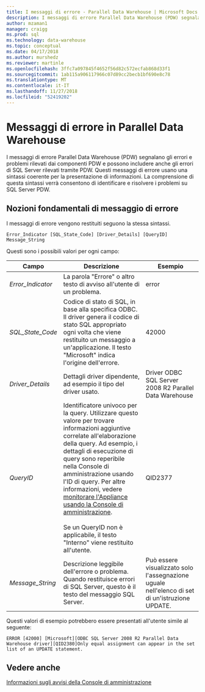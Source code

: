 ```yaml
---
title: I messaggi di errore - Parallel Data Warehouse | Microsoft Docs
description: I messaggi di errore Parallel Data Warehouse (PDW) segnalano gli errori e problemi rilevati dai componenti PDW e possono includere anche gli errori di SQL Server rilevati tramite PDW. Questi messaggi di errore usano una sintassi coerente per la presentazione di informazioni. La comprensione di questa sintassi verrà consentono di identificare e risolvere i problemi.
author: mzaman1
manager: craigg
ms.prod: sql
ms.technology: data-warehouse
ms.topic: conceptual
ms.date: 04/17/2018
ms.author: murshedz
ms.reviewer: martinle
ms.openlocfilehash: 3ffc7a097845f4652f56d82c572ecfab868d33f1
ms.sourcegitcommit: 1ab115a906117966c07d89cc2becb1bf690e8c78
ms.translationtype: MT
ms.contentlocale: it-IT
ms.lasthandoff: 11/27/2018
ms.locfileid: "52419202"
---
```

# <a name="error-messages-in-parallel-data-warehouse"></a>Messaggi di errore in Parallel Data Warehouse

I messaggi di errore Parallel Data Warehouse (PDW) segnalano gli errori e problemi rilevati dai componenti PDW e possono includere anche gli errori di SQL Server rilevati tramite PDW. Questi messaggi di errore usano una sintassi coerente per la presentazione di informazioni. La comprensione di questa sintassi verrà consentono di identificare e risolvere i problemi su SQL Server PDW.  
  
## <a name="Basics"></a>Nozioni fondamentali di messaggio di errore  
I messaggi di errore vengono restituiti seguono la stessa sintassi.  
  
`Error_Indicator [SQL_State_Code] [Driver_Details] [QueryID] Message_String`  
  
Questi sono i possibili valori per ogni campo:  
  
|Campo|Descrizione|Esempio|  
|---------|---------------|-----------|  
|*Error_Indicator*|La parola "Errore" o altro testo di avviso all'utente di un problema.|error|  
|*SQL_State_Code*|Codice di stato di SQL, in base alla specifica ODBC. Il driver genera il codice di stato SQL appropriato ogni volta che viene restituito un messaggio a un'applicazione. Il testo "Microsoft" indica l'origine dell'errore.|42000|  
|*Driver_Details*|Dettagli driver dipendente, ad esempio il tipo del driver usato.|Driver ODBC SQL Server 2008 R2 Parallel Data Warehouse|  
|*QueryID*|Identificatore univoco per la query. Utilizzare questo valore per trovare informazioni aggiuntive correlate all'elaborazione della query. Ad esempio, i dettagli di esecuzione di query sono reperibile nella Console di amministrazione usando l'ID di query. Per altre informazioni, vedere [monitorare l'Appliance usando la Console di amministrazione](monitor-the-appliance-by-using-the-admin-console.md).<br /><br />Se un QueryID non è applicabile, il testo "Interno" viene restituito all'utente.|QID2377|  
|*Message_String*|Descrizione leggibile dell'errore o problema. Quando restituisce errori di SQL Server, questo è il testo del messaggio SQL Server.|Può essere visualizzato solo l'assegnazione uguale nell'elenco di set di un'istruzione UPDATE.|  
  
Questi valori di esempio potrebbero essere presentati all'utente simile al seguente:  
  
`ERROR [42000] [Microsoft][ODBC SQL Server 2008 R2 Parallel Data Warehouse driver][QID2380]Only equal assignment can appear in the set list of an UPDATE statement.`  
  
## <a name="see-also"></a>Vedere anche  
<!-- MISSING LINKS 
[Common Metadata Query Examples &#40;SQL Server PDW&#41;](../sqlpdw/common-metadata-query-examples-sql-server-pdw.md)  
-->
[Informazioni sugli avvisi della Console di amministrazione](understanding-admin-console-alerts.md)  
  
